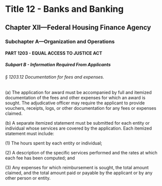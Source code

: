 
# Title 12 - Banks and Banking
## Chapter XII—Federal Housing Finance Agency
### Subchapter A—Organization and Operations
#### PART 1203 - EQUAL ACCESS TO JUSTICE ACT
##### Subpart B - Information Required From Applicants
###### § 1203.12 Documentation for fees and expenses.

(a) The application for award must be accompanied by full and itemized documentation of the fees and other expenses for which an award is sought. The adjudicative officer may require the applicant to provide vouchers, receipts, logs, or other documentation for any fees or expenses claimed.

(b) A separate itemized statement must be submitted for each entity or individual whose services are covered by the application. Each itemized statement must include:

(1) The hours spent by each entity or individual;

(2) A description of the specific services performed and the rates at which each fee has been computed; and

(3) Any expenses for which reimbursement is sought, the total amount claimed, and the total amount paid or payable by the applicant or by any other person or entity.
